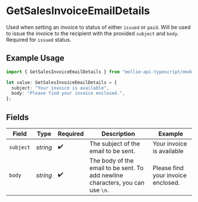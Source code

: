 # GetSalesInvoiceEmailDetails

Used when setting an invoice to status of either `issued` or `paid`. Will be used to issue the invoice to the recipient with the provided `subject` and `body`. Required for `issued` status.

## Example Usage

```typescript
import { GetSalesInvoiceEmailDetails } from "mollie-api-typescript/models/operations";

let value: GetSalesInvoiceEmailDetails = {
  subject: "Your invoice is available",
  body: "Please find your invoice enclosed.",
};
```

## Fields

| Field                                                                          | Type                                                                           | Required                                                                       | Description                                                                    | Example                                                                        |
| ------------------------------------------------------------------------------ | ------------------------------------------------------------------------------ | ------------------------------------------------------------------------------ | ------------------------------------------------------------------------------ | ------------------------------------------------------------------------------ |
| `subject`                                                                      | *string*                                                                       | :heavy_check_mark:                                                             | The subject of the email to be sent.                                           | Your invoice is available                                                      |
| `body`                                                                         | *string*                                                                       | :heavy_check_mark:                                                             | The body of the email to be sent. To add newline characters, you can use `\n`. | Please find your invoice enclosed.                                             |